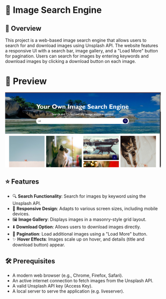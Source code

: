 # 🌄 Image Search Engine

## 📖 Overview
This project is a web-based image search engine that allows users to search for and download images using Unsplash API. The website features a responsive UI with a search bar, image gallery, and a "Load More" button for pagination. Users can search for images by entering keywords and download images by clicking a download button on each image.

# 📸 Preview

![Preview](./preview.png)


## ⭐ Features
- 🔍 **Search Functionality**: Search for images by keyword using the Unsplash API.
- 📱 **Responsive Design**: Adapts to various screen sizes, including mobile devices.
- 🖼️ **Image Gallery**: Displays images in a masonry-style grid layout.
- ⬇️ **Download Option**: Allows users to download images directly.
- 📄 **Pagination**: Load additional images using a "Load More" button.
- ✨ **Hover Effects**: Images scale up on hover, and details (title and download button) appear.

## 🛠️ Prerequisites
- A modern web browser (e.g., Chrome, Firefox, Safari).
- An active internet connection to fetch images from the Unsplash API.
- A valid Unsplash API key (Access Key).
- A local server to serve the application (e.g. liveserver).

